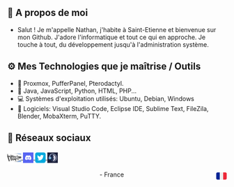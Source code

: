 ## 🎩 A propos de moi 
- Salut ! Je m'appelle Nathan, j'habite à Saint-Etienne et bienvenue sur mon Github.  J'adore l'informatique et tout ce qui en approche. Je touche à tout, du développement jusqu'à l'administration système.

## ⚙️ Mes Technologies que je maîtrise / Outils
- 💾 Proxmox, PufferPanel, Pterodactyl.
- 📃 Java, JavaScript, Python, HTML, PHP...
- 💻 Systèmes d'exploitation utilisés: Ubuntu, Debian, Windows
- 🔨 Logiciels: Visual Studio Code, Eclipse IDE, Sublime Text, FileZila, Blender, MobaXterm, PuTTY.

## 🔗 Réseaux sociaux
<p align="left">
  <a href="https://nathack.fr" target="_blank">
    <img align="center" src="/images/9235fb9ba89bce004bcbd22019f95bf0-32bits-32.png"></img>
  </a>
  <a href="https://discord.gg/BendS9hX4Y/" target="_blank">
    <img align="center" src="/images/discord-24.png"></img>
  </a>
  <a href="https://twitter.com/Nathack_" target="_blank">
     <img align="center" src="/images/Twitter_x24.png"></img>
  </a>
  <a href="ts3server://ts.nathack.fr?port=9988" target="_blank">
    <img align="center" src="/images/teamspeak-24.png"></img>
  </a>
</p>
<p align="center"><img align="right" src="/images/32b3939f15616877ed7184cfecbcede2-32bits-24.png"></img>- France</p>

